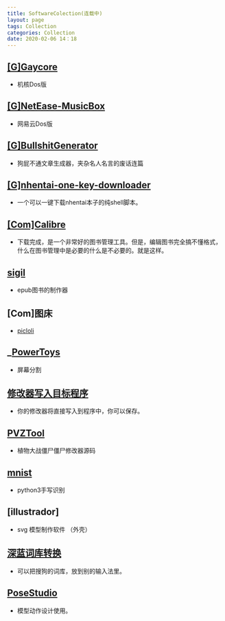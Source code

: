 ```yaml
---
title: SoftwareColection(连载中)
layout: page
tags: Collection
categories: Collection
date: 2020-02-06 14：18
---
```

## __[[G]Gaycore](https://github.com/yihong0618/gaycore)__
- 机核Dos版

## __[[G]NetEase-MusicBox](https://github.com/darknessomi/musicbox)__
- 网易云Dos版

## __[[G]BullshitGenerator](https://github.com/menzi11/BullshitGenerator)__
- 狗屁不通文章生成器，夹杂名人名言的废话连篇

## __[[G]nhentai-one-key-downloader](https://github.com/Tsuk1ko/nhentai-one-key-downloader)__
- 一个可以一键下载nhentai本子的纯shell脚本。

## __[[Com]Calibre](https://calibre-ebook.com/)__
- 下载完成，是一个非常好的图书管理工具。但是，编辑图书完全搞不懂格式，什么在图书管理中是必要的什么是不必要的。就是这样。

## __[sigil](https://sigil-ebook.com/)__
- epub图书的制作器

## __[Com]图床__
- [picloli](https://picloli.com/)

## ___[PowerToys](https://github.com/Microsoft/PowerToys)__
- 屏幕分割


## __[修改器写入目标程序](https://github.com/Lazuplis-Mei/MemToExe)__
- 你的修改器将直接写入到程序中，你可以保存。

## __[PVZTool](https://github.com/lmintlcx/pvztools)__
- 植物大战僵尸僵尸修改器源码

## __[mnist](https://github.com/hamlinzheng/mnist)__
- python3手写识别

## __[illustrador]__
- svg 模型制作软件 （外壳）

## __[深蓝词库转换](https://github.com/studyzy/imewlconverter)__
- 可以把搜狗的词库，放到别的输入法里。

## __[PoseStudio](http://www.clip-studio.com/clip_site/)__
- 模型动作设计使用。





